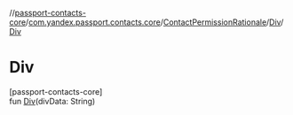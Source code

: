 //[passport-contacts-core](../../../../index.md)/[com.yandex.passport.contacts.core](../../index.md)/[ContactPermissionRationale](../index.md)/[Div](index.md)/[Div](-div.md)

# Div

[passport-contacts-core]\
fun [Div](-div.md)(divData: String)
